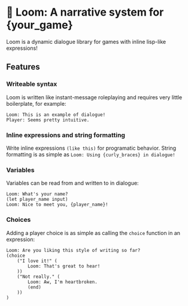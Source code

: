 # 🧶 Loom: A narrative system for {your_game}
Loom is a dynamic dialogue library for games with inline lisp-like expressions!

## Features
### Writeable syntax
Loom is written like instant-message roleplaying and requires very little boilerplate, for example:
```
Loom: This is an example of dialogue!
Player: Seems pretty intuitive.
```

### Inline expressions and string formatting
Write inline expressions `(like this)` for programatic behavior. String formatting is as simple as `Loom: Using {curly_braces} in dialogue!`

### Variables
Variables can be read from and written to in dialogue:
```
Loom: What's your name?
(let player_name input)
Loom: Nice to meet you, {player_name}!
```

### Choices
Adding a player choice is as simple as calling the `choice` function in an expression:
```
Loom: Are you liking this style of writing so far?
(choice
    ("I love it!" (
        Loom: That's great to hear!
    ))
    ("Not really." (
        Loom: Aw, I'm heartbroken.
        (end)
    ))
)
```
